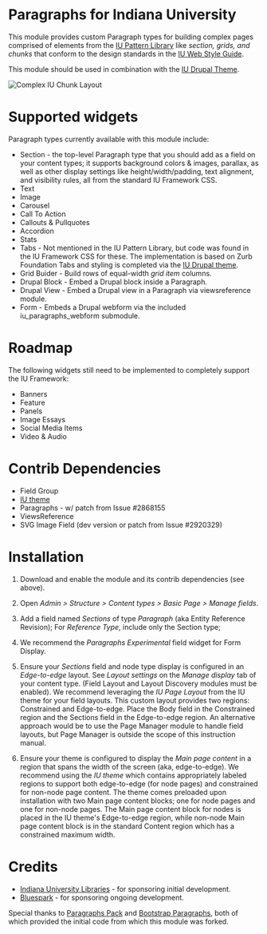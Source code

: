 # Paragraphs for Indiana University

This module provides custom Paragraph types for building complex pages
comprised of elements from the [IU Pattern Library][1] like <em>section,
grids, and chunks</em>  that conform to the design standards in the
[IU Web Style Guide][1].

This module should be used in combination with the [IU Drupal Theme][3].

![Complex IU Chunk Layout](https://styleguide.iu.edu/images/greybox2.png)


# Supported widgets

Paragraph types currently available with this module include:

* Section - the top-level Paragraph type that you should add as a field on
    your content types; it supports background colors & images, parallax, as
    well as other display settings like height/width/padding, text alignment,
    and visibility rules, all from the standard IU Framework CSS.
* Text
* Image
* Carousel
* Call To Action
* Callouts & Pullquotes
* Accordion
* Stats
* Tabs - Not mentioned in the IU Pattern Library, but code was found in the IU
    Framework CSS for these. The implementation is based on Zurb Foundation
    Tabs and styling is completed via the [IU Drupal theme][3].
* Grid Buider - Build rows of equal-width <em>grid item</em> columns.
* Drupal Block - Embed a Drupal block inside a Paragraph.
* Drupal View - Embed a Drupal view in a Paragraph via viewsreference module.
* Form - Embeds a Drupal webform via the included iu_paragraphs_webform
    submodule.


# Roadmap

The following widgets still need to be implemented to completely support the
IU Framework:

* Banners
* Feature
* Panels
* Image Essays
* Social Media Items
* Video & Audio


# Contrib Dependencies

* Field Group
* [IU theme][3]
* Paragraphs - w/ patch from Issue #2868155
* ViewsReference
* SVG Image Field (dev version or patch from Issue #2920329)


# Installation

1) Download and enable the module and its contrib dependencies (see above).

2) Open _Admin > Structure > Content types > Basic Page > Manage fields_.

3) Add a field named _Sections_ of type _Paragraph_ (aka Entity Reference
    Revision); For _Reference Type_, include only the Section type;

4) We recommend the _Paragraphs Experimental_ field widget for Form Display.

5) Ensure your _Sections_ field and node type display is configured in an
    _Edge-to-edge_ layout. See _Layout settings_ on the _Manage display_ tab
    of your content type. (Field Layout and Layout Discovery modules must be
    enabled).  We recommend leveraging the _IU Page Layout_ from the IU theme
    for your field layouts.  This custom layout provides two regions:
    Constrained and Edge-to-edge.  Place the Body field in the Constrained
    region and the Sections field in the Edge-to-edge region.  An alternative
    approach would be to use the Page Manager module to handle field layouts,
    but Page Manager is outside the scope of this instruction manual.

6) Ensure your theme is configured to display the _Main page content_ in a
    region that spans the width of the screen (aka, edge-to-edge). We recommend
    using the _IU theme_  which contains appropriately labeled regions to
    support both edge-to-edge (for node pages) and constrained for non-node
    page content. The theme comes preloaded upon installation with two Main
    page content blocks;  one for node pages and one for non-node pages. The
    Main page content block for nodes is placed in the IU theme's Edge-to-edge
    region, while non-node Main page content block is in the standard Content
    region which has a constrained maximum width.

# Credits

* [Indiana University Libraries][4] - for sponsoring initial development.
* [Bluespark][5] - for sponsoring ongoing development.

Special thanks to [Paragraphs Pack][6] and [Bootstrap Paragraphs][7], both
of which provided the initial code from which this module was forked.

[1]: https://styleguide.iu.edu/pattern-library/ (IU Pattern Library)
[2]: https://styleguide.iu.edu/ (IU Style Guide)
[3]: https://drupal.org/project/iu (IU Drupal Theme)
[4]: https://libraries.indiana.edu (IU Libraries)
[5]: https://www.bluespark.com (Bluespark)
[6]: https://github.com/mishac/paragraphs_pack (Paragraphs Pack)
[7]: https://www.drupal.org/project/bootstrap_paragraphs (Bootstrap Paragraphs)
